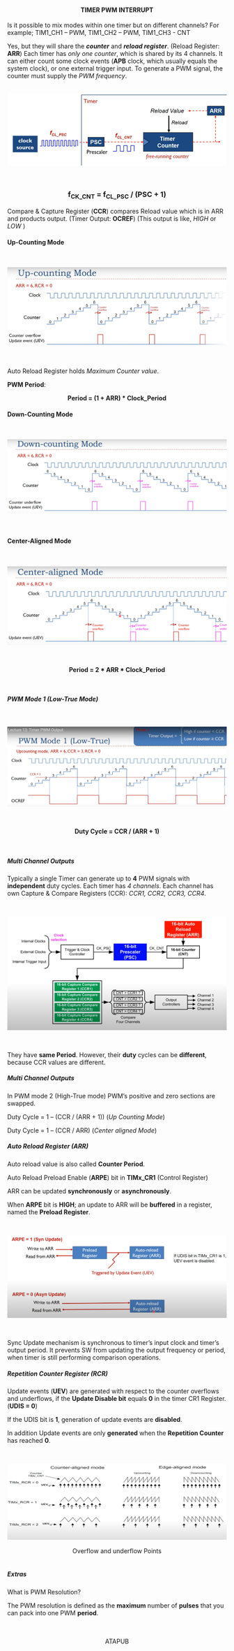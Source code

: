 <h4><div  align = "center">TIMER PWM INTERRUPT</div></h4>

Is it possible to mix modes within one timer but on different channels? For example;  TIM1_CH1 – PWM, TIM1_CH2 – PWM, TIM1_CH3 - CNT

Yes, but they will share the <i><strong>counter</strong></i> and <i><strong>reload register</strong></i>. (Reload Register:  <strong>ARR</strong>)
Each timer has <i>only one counter</i>, which is shared by its 4 channels. It can either count some clock events (<strong>APB</strong> clock, which usually equals the system clock), or one external trigger input. To generate a PWM signal, the counter must supply the <i>PWM frequency</i>.
<br>
<br>

<p align="center">
    <img src="https://github.com/Ata-Pab/Embedded_Systems/blob/master/Embedded_Systems_Notes/Images/Timer_PWM_Interrupt/Timer_Counter.png" alt="Timer Counter Schematic"></img>
</p>
<br>

<h3><div align="center"><strong>f<sub>CK_CNT</sub> = f<sub>CL_PSC</sub> / (PSC + 1)</strong></div></h3>

Compare & Capture Register (<strong>CCR</strong>) compares Reload value which is in ARR and products output. (Timer Output: <strong>OCREF</strong>) (This output is like, <i>HIGH</i> or <i>LOW</i> )

<h4>Up-Counting Mode</h4>
<br>
<p align="center">
    <img src="https://github.com/Ata-Pab/Embedded_Systems/blob/master/Embedded_Systems_Notes/Images/Timer_PWM_Interrupt/Up_Counting_Mode.png" alt="Up Counting Mode"></img>
</p>
<br>

Auto Reload Register holds <i>Maximum Counter value</i>.

<strong>PWM Period</strong>:

<p>
	<div align="center"><strong>Period = (1 + ARR) * Clock_Period</strong></div></p>

<h4>Down-Counting Mode</h4>
<br>
<p align="center">
    <img src="https://github.com/Ata-Pab/Embedded_Systems/blob/master/Embedded_Systems_Notes/Images/Timer_PWM_Interrupt/Down_Counting_Mode.png" alt="Down Counting Mode"></img>
</p>
<br>

<h4>Center-Aligned Mode</h4>
<br>
<p align="center">
    <img src="https://github.com/Ata-Pab/Embedded_Systems/blob/master/Embedded_Systems_Notes/Images/Timer_PWM_Interrupt/Center_Aligned_Mode.png" alt="Center Aligned Mode"></img>
</p>
<br>

<p>
	<div align="center"><strong>Period = 2 * ARR * Clock_Period</strong></div></p>
<br>

<h5><i>PWM Mode 1 (Low-True Mode)</i></h5>
<br>
<p align="center">
    <img src="https://github.com/Ata-Pab/Embedded_Systems/blob/master/Embedded_Systems_Notes/Images/Timer_PWM_Interrupt/PWM_Mode_1.png" alt="PWM Mode 1 (Low-True Mode)"></img>
</p>
<br>

<p>
	<div align="center"><strong>Duty Cycle = CCR / (ARR + 1)</strong></div>
</p>
<br>

<h5><i>Multi Channel Outputs</i></h5>

Typically a single Timer can generate up to <strong>4</strong> PWM signals with <strong>independent</strong> duty cycles. Each timer has <i>4 channels</i>. Each channel has own Capture & Compare Registers (CCR): <i>CCR1, CCR2, CCR3, CCR4</i>.

<br>
<p align="center">
    <img src="https://github.com/Ata-Pab/Embedded_Systems/blob/master/Embedded_Systems_Notes/Images/Timer_PWM_Interrupt/Multi_Channel_Outputs.png" alt="Multi Channel Outputs"></img>
</p>
<br>

They have <strong>same Period</strong>. However, their <strong>duty</strong> cycles can be <strong>different</strong>, because CCR values are different.

<h5><i>Multi Channel Outputs</i></h5>

In PWM mode 2 (High-True mode) PWM’s positive and zero sections are swapped.

Duty Cycle = 1 – (CCR / (ARR + 1))    (<i>Up Counting Mode</i>)

Duty Cycle = 1 – (CCR / ARR)    (<i>Center aligned Mode</i>)

<h5><i>Auto Reload Register (ARR)</i></h5>

Auto reload value is also called <strong>Counter Period</strong>.

Auto Reload Preload Enable (<strong>ARPE</strong>) bit in <strong>TIMx_CR1</strong>   (Control Register)

ARR can be updated <strong>synchronously</strong> or <strong>asynchronously</strong>.

When <strong>ARPE</strong> bit is <strong>HIGH</strong>; an update to ARR will be <strong>buffered</strong> in a register, named the <strong>Preload Register</strong>.

<br>
<p align="center">
    <img src="https://github.com/Ata-Pab/Embedded_Systems/blob/master/Embedded_Systems_Notes/Images/Timer_PWM_Interrupt/ARPE.png" alt="ARPE Schematic"></img>
</p>
<br>

Sync Update mechanism is synchronous to timer’s input clock and timer’s output period. It prevents SW from updating the output frequency or period, when timer is still performing comparison operations.

<h5><i>Repetition Counter Register (RCR)</i></h5>


Update events (<strong>UEV</strong>) are generated with respect to the counter overflows and underflows, if the <strong>Update Disable bit</strong> equals <strong>0</strong> in the timer CR1 Register.   (<strong>UDIS = 0</strong>)

If the UDIS bit is <strong>1</strong>, generation of update events are <strong>disabled</strong>.

In addition Update events are only <strong>generated</strong> when the <strong>Repetition Counter</strong> has reached <strong>0</strong>.

<br>
<p align="center">
    <img src="https://github.com/Ata-Pab/Embedded_Systems/blob/master/Embedded_Systems_Notes/Images/Timer_PWM_Interrupt/Repetition_Counter_Register.png" alt="Repetition Counter Register"></img>
</p>

<div align="center">Overflow and underflow Points</div>

<br>
<h5><i>Extras</i></h5>

What is PWM Resolution?

The PWM resolution is defined as the <strong>maximum</strong> number of <strong>pulses</strong> that you can pack into one PWM <strong>period</strong>.

<br>
<br>
<div align="center">ATAPUB</div>









